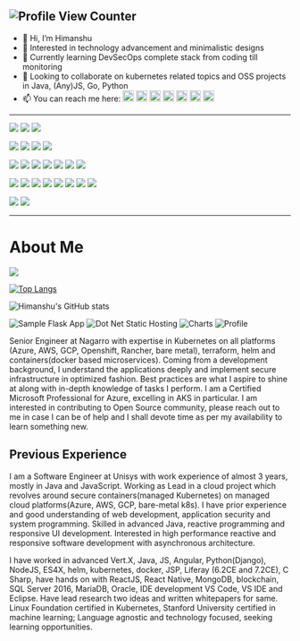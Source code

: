 


![Profile View Counter](https://komarev.com/ghpvc/?username=sainihimanshu983&label=Profile_Visits&color=8888ff)
---
- 👋 Hi, I’m Himanshu
- 👀 Interested in technology advancement and minimalistic designs
- 🌱 Currently learning DevSecOps complete stack from coding till monitoring
- 💞️ Looking to collaborate on kubernetes related topics and OSS projects in Java, (Any)JS, Go, Python
- 📫 You can reach me here: 
[<img src='https://cdn.jsdelivr.net/npm/simple-icons@3.0.1/icons/icloud.svg' alt='website' height='20'>](https://sainihimanshu983.github.io/)
[<img src='https://cdn.jsdelivr.net/npm/simple-icons@3.0.1/icons/gmail.svg' alt='website' height='20'>](mailto://sainihimanshu983@gmail.com)
[<img src='https://cdn.jsdelivr.net/npm/simple-icons@3.0.1/icons/linkedin.svg' alt='linkedin' height='20'>](https://www.linkedin.com/in/sainihimanshu983/)
[<img src='https://cdn.jsdelivr.net/npm/simple-icons@3.0.1/icons/github.svg' alt='github' height='20'>](https://github.com/sainihimanshu983)
[<img src='https://cdn.jsdelivr.net/npm/simple-icons@3.0.1/icons/stackoverflow.svg' alt='stackoverflow' height='20'>](https://stackoverflow.com/users/11320680/himanshu)
[<img src='https://cdn.jsdelivr.net/npm/simple-icons@3.0.1/icons/dev-dot-to.svg' alt='dev' height='20'>](https://dev.to/sainihimanshu983)
[<img src='https://cdn.jsdelivr.net/npm/simple-icons@3.0.1/icons/instagram.svg' alt='instagram' height='20'>](https://www.instagram.com/sainihimanshu983/)


---
![](https://img.shields.io/badge/OS-Windows-informational?style=flat&logo=windows&logoColor=65c2fb&color=success) 
![](https://img.shields.io/badge/OS-Ubuntu-informational?style=flat&logo=ubuntu&logoColor=ea854b&color=success)
![](https://img.shields.io/badge/OS-Alpine-informational?style=flat&logo=alpinelinux&logoColor=9ca0dc&color=success)

![](https://img.shields.io/badge/Editor-VS_Code-informational?style=flat&logo=visualstudiocode&logoColor=65c2fb&color=e0cdfe)
![](https://img.shields.io/badge/Editor-Eclipse-informational?style=flat&logo=eclipse&logoColor=ea854b&color=e0cdfe)
![](https://img.shields.io/badge/Editor-IntelliJ_Idea-informational?style=flat&logo=intellijidea&logoColor=ff4475&color=e0cdfe)
![](https://img.shields.io/badge/Script-Bash,_Shell-informational?style=flat&logo=powershell&logoColor=dddddd&color=e0cdfe)

![](https://img.shields.io/badge/Tools-Docker-informational?style=flat&logo=docker&logoColor=65c2fb&color=4484f1)
![](https://img.shields.io/badge/Tools-Kubernetes-informational?style=flat&logo=kubernetes&logoColor=65c2fb&color=4484f1)
![](https://img.shields.io/badge/Tools-Helm-informational?style=flat&logo=helm&logoColor=65c2fb&color=4484f1)
![](https://img.shields.io/badge/Tools-Terraform-informational?style=flat&logo=terraform&logoColor=be72fe&color=4484f1)
![](https://img.shields.io/badge/Tools-GitLab-informational?style=flat&logo=gitlab&color=4484f1)
![](https://img.shields.io/badge/Tools-GitHub-informational?style=flat&logo=github&color=4484f1)
![](https://img.shields.io/badge/Tools-Jenkins-informational?style=flat&logo=jenkins&logoColor=ea854b&color=4484f1)

![](https://img.shields.io/badge/Code-Java-informational?style=flat&logo=java&logoColor=white&color=success)
![](https://img.shields.io/badge/Code-JavaScript-informational?style=flat&logo=javascript&logoColor=yellow&color=success)
![](https://img.shields.io/badge/Code-TypeScript-informational?style=flat&logo=typescript&logoColor=65c2fb&color=success)
![](https://img.shields.io/badge/Code-NodeJS-informational?style=flat&logo=node.js&logoColor=green&color=success)
![](https://img.shields.io/badge/Code-Angular-informational?style=flat&logo=angular&logoColor=ff7777&color=success)
![](https://img.shields.io/badge/Code-React-informational?style=flat&logo=react&logoColor=65c2fb&color=success)
![](https://img.shields.io/badge/Code-Python-informational?style=flat&logo=python&logoColor=yellow&color=success)
![](https://img.shields.io/badge/Code-C_Sharp-informational?style=flat&logo=csharp&logoColor=65c2fb&color=success)

![](https://img.shields.io/badge/Cloud-Azure-informational?style=flat&logo=microsoftazure&logoColor=42a8fd&color=4484f1)
![](https://img.shields.io/badge/Cloud-AWS-informational?style=flat&logo=amazonaws&logoColor=ea854b&color=ea854b)

---
# About Me

[![](https://img.shields.io/badge/GitHub-sainihimanshu983-success?style=for-the-badge)](https://github.com/sainihimanshu983)


[![Top Langs](https://github-readme-stats.vercel.app/api/top-langs/?username=sainihimanshu983&show_icons=true&layout=compact&langs_count=10&theme=dark)](https://github.com/sainihimanshu983/github-readme-stats)

![Himanshu's GitHub stats](https://github-readme-stats.vercel.app/api?username=sainihimanshu983&count_private=true&show_icons=true&theme=dark)

![Sample Flask App](https://github-readme-stats.vercel.app/api/pin?username=sainihimanshu983&repo=sample-app-flask&title_color=fff&icon_color=faf9f9&text_color=9f9f9f&bg_color=151515)
![Dot Net Static Hosting](https://github-readme-stats.vercel.app/api/pin?username=sainihimanshu983&repo=dotnetstatichosting&title_color=fff&icon_color=faf9f9&text_color=9f9f9f&bg_color=151515)
![Charts](https://github-readme-stats.vercel.app/api/pin?username=sainihimanshu983&repo=charts&title_color=fff&icon_color=faf9f9&text_color=9f9f9f&bg_color=151515)
![Profile](https://github-readme-stats.vercel.app/api/pin?username=sainihimanshu983&repo=sainihimanshu983&title_color=fff&icon_color=faf9f9&text_color=9f9f9f&bg_color=151515)


Senior Engineer at Nagarro with expertise in Kubernetes on all platforms (Azure, AWS, GCP, Openshift, Rancher, bare metal), terraform, helm and containers(docker based microservices). Coming from a development background, I understand the applications deeply and implement secure infrastructure in optimized fashion. Best practices are what I aspire to shine at along with in-depth knowledge of tasks I perform. I am a Certified Microsoft Professional for Azure, excelling in AKS in particular. I am interested in contributing to Open Source community, please reach out to me in case I can be of help and I shall devote time as per my availability to learn something new.

## Previous Experience

I am a Software Engineer at Unisys with work experience of almost 3 years, mostly in Java and JavaScript. Working as Lead in a cloud project which revolves around secure containers(managed Kubernetes) on managed cloud platforms(Azure, AWS, GCP, bare-metal k8s). I have prior experience and good understanding of web development, application security and system programming. Skilled in advanced Java, reactive programming and responsive UI development. Interested in high performance reactive and responsive software development with asynchronous architecture.

I have worked in advanced Vert.X, Java, JS, Angular, Python(Django), NodeJS, ES4X, helm, kubernetes, docker, JSP, Liferay (6.2CE and 7.2CE), C Sharp, have hands on with ReactJS, React Native, MongoDB, blockchain<hyper-ledger and etherium>, SQL Server 2016, MariaDB, Oracle, IDE development VS Code, VS IDE and Eclipse. Have lead research two ideas and written whitepapers for same. Linux Foundation certified in Kubernetes, Stanford University certified in machine learning; Language agnostic and technology focused, seeking learning opportunities.
